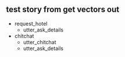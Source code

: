 ## test story from get vectors out
* request_hotel
    - utter_ask_details
* chitchat
    - utter_chitchat
    - utter_ask_details
